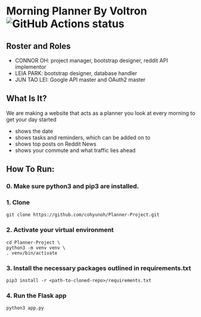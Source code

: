 # Morning Planner By Voltron <img alt="GitHub Actions status" src="https://github.com/cohyunoh/Planner-Project/workflows/Python%20application/badge.svg">

## Roster and Roles
 * CONNOR OH: project manager, bootstrap designer, reddit API implementor
 * LEIA PARK: bootstrap designer, database handler
 * JUN TAO LEI: Google API master and OAuth2 master

## What Is It?
We are making a website that acts as a planner you look at every morning to get your day started
* shows the date
* shows tasks and reminders, which can be added on to
* shows top posts on Reddit News
* shows your commute and what traffic lies ahead

## How To Run:

### 0. Make sure python3 and pip3 are installed.

### 1. Clone
```
git clone https://github.com/cohyunoh/Planner-Project.git
```

### 2. Activate your virtual environment
```
cd Planner-Project \
python3 -m venv venv \
. venv/bin/activate
```

### 3. Install the necessary packages outlined in requirements.txt
```
pip3 install -r <path-to-cloned-repo>/requirements.txt
```

### 4. Run the Flask app
```
python3 app.py 
```
